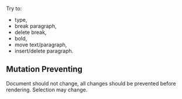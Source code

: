 Try to:

* type,
* break paragraph,
* delete break,
* bold,
* move text/paragraph,
* insert/delete paragraph.

## Mutation Preventing ##

Document should not change, all changes should be prevented before rendering. Selection may change.
